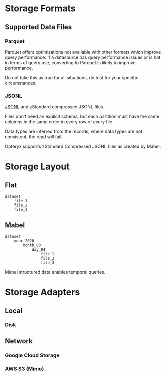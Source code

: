# Storage Formats

## Supported Data Files

### Parquet

Parquet offers optimizations not available with other formats which improve query performance. If a datasource has query performance issues or is hot in terms of query use, converting to Parquet is likely to improve performance.

Do not take this as true for all situations, do test for your specific circumstances.

### JSONL

[JSONL](https://jsonlines.org/) and zStandard compressed JSONL files.

Files don't need an explicit schema, but each partition must have the same columns in the same order in every row of every file.

Data types are inferred from the records, where data types are not consistent, the read will fail.

Opteryx supports zStandard Compressed JSONL files as created by Mabel.

# Storage Layout

## Flat

~~~
dataset
    file_1
    file_2
    file_3
~~~

## Mabel

~~~
dataset
    year_2020
        month_03
            day_04
                file_1
                file_2
                file_3
~~~

Mabel structured data enables temporal queries.

# Storage Adapters

## Local

### Disk

## Network

### Google Cloud Storage

### AWS S3 (Minio)